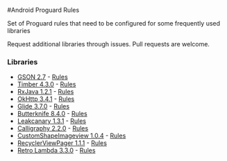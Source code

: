 #Android Proguard Rules

Set of Proguard rules that need to be configured for some frequently used libraries 

Request additional libraries through issues. Pull requests are welcome.

### Libraries
* [GSON 2.7](https://github.com/google/gson) - [Rules](Gson.pro)
* [Timber 4.3.0](https://github.com/JakeWharton/timber) - [Rules](Timber.pro)
* [RxJava 1.2.1](https://github.com/ReactiveX/RxAndroid) - [Rules](RxJava.pro)
* [OkHttp 3.4.1](https://github.com/square/okhttp) - [Rules](OkHttp.pro)
* [Glide 3.7.0](https://github.com/bumptech/glide) - [Rules](Glide.pro)
* [Butterknife 8.4.0](https://github.com/JakeWharton/butterknife) - [Rules](Butterknife.pro)
* [Leakcanary 1.3.1](https://github.com/square/leakcanary) - [Rules](Leakcanary.pro)
* [Calligraphy 2.2.0](https://github.com/chrisjenx/Calligraphy) - [Rules](Calligraphy.pro)
* [CustomShapeImageview 1.0.4](https://github.com/MostafaGazar/CustomShapeImageView) - [Rules](CustomShapeImageview.pro)
* [RecyclerViewPager 1.1.1](https://github.com/lsjwzh/RecyclerViewPager) - [Rules](RecyclerViewPager.pro)
* [Retro Lambda 3.3.0](https://github.com/evant/gradle-retrolambda) - [Rules](RetroLambda.pro)